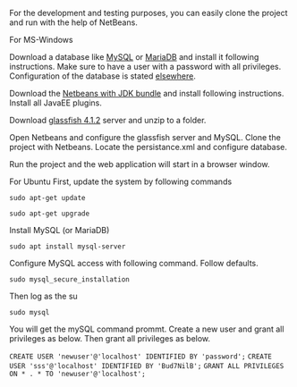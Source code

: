 For the development and testing purposes, you can easily clone the project and run with the help of NetBeans.

For MS-Windows

Download a database like [MySQL](https://dev.mysql.com/downloads/mysql/) or [MariaDB](https://downloads.mariadb.org/) and install it following instructions. Make sure to have a user with a password with all privileges. Configuration of the database is stated [elsewhere](https://github.com/hmislk/hmis/wiki/Database-Configuration).

Download the [Netbeans with JDK bundle](https://www.oracle.com/technetwork/java/javase/downloads/jdk-netbeans-jsp-3413139-esa.html) and install following instructions. Install all JavaEE plugins.

Download [glassfish 4.1.2](http://download.oracle.com/glassfish/4.1.2/release/glassfish-4.1.2.zip) server and unzip to a folder. 

Open Netbeans and configure the glassfish server and MySQL. Clone the project with Netbeans. Locate the persistance.xml and configure database. 

Run the project and the web application will start in a browser window.

For Ubuntu
First, update the system by following commands


`sudo apt-get update`

`sudo apt-get upgrade`


Install MySQL (or MariaDB)

`sudo apt install mysql-server`

Configure MySQL access with following command. Follow defaults.

`sudo mysql_secure_installation`

Then log as the su

`sudo mysql`

You will get the mySQL command prommt. Create a new user and grant all privileges as below. Then grant all privileges as below.

`CREATE USER 'newuser'@'localhost' IDENTIFIED BY 'password';`
`CREATE USER 'sss'@'localhost' IDENTIFIED BY 'Bud7NilB';`
`GRANT ALL PRIVILEGES ON * . * TO 'newuser'@'localhost';`







